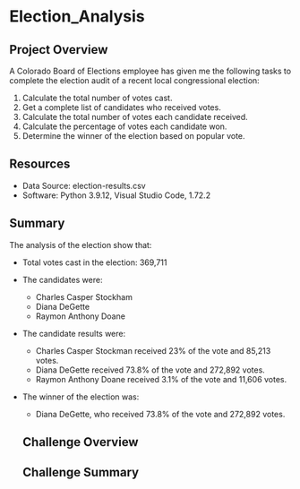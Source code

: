 # Election_Analysis

## Project Overview
A Colorado Board of Elections employee has given me the following tasks to complete the election audit of a recent local congressional election:

1.  Calculate the total number of votes cast.
2.  Get a complete list of candidates who received votes.
3.  Calculate the total number of votes each candidate received.
4.  Calculate the percentage of votes each candidate won.
5.  Determine the winner of the election based on popular vote.

## Resources
- Data Source: election-results.csv
- Software: Python 3.9.12, Visual Studio Code, 1.72.2

## Summary
The analysis of the election show that:

- Total votes cast in the election:  369,711

- The candidates were:
  - Charles Casper Stockham
  - Diana DeGette
  - Raymon Anthony Doane

- The candidate results were:
  - Charles Casper Stockman received 23% of the vote and 85,213 votes.
  - Diana DeGette received 73.8% of the vote and 272,892 votes.
  - Raymon Anthony Doane received 3.1% of the vote and 11,606 votes.

- The winner of the election was: 
  - Diana DeGette, who received 73.8% of the vote and 272,892 votes.
  
  ## Challenge Overview
  
  ## Challenge Summary
